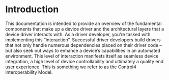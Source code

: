 # Introduction

This documentation is intended to provide an overview of the fundamental components that make up a device driver and the architectural layers that a device driver interacts with.  As a driver developer, you’re tasked with implementing this “interaction”. Successful driver developers build drivers that not only handle numerous dependencies placed on their driver code – but also seek out ways to enhance a device’s capabilities in an automated environment. This level of interaction manifests itself as seamless device integration, a high level of device controllability and ultimately a quality end user experience. This is something we refer to as the Control4 Interoperability Model.